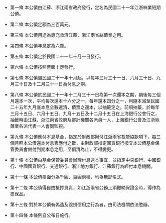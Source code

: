 * 第一條 本公債由江蘇、浙江兩省政府發行，定名為民國二十一年江浙絲業短期公債。

* 第二條 本公債定額為三百萬元。

* 第三條 本公債用途為專充救濟江蘇、浙江兩省絲繭業之用。

* 第四條 本公債年息定為六釐。

* 第五條 本公債定於民國二十一年十月一日發行。

* 第六條 本公債按照票面十足發行。

* 第七條 本公債自民國二十一年十月起，以每年三月三十一日、六月三十日、九月三十日及十二月三十一日為付息之期。

* 第八條 本公債於民國二十一年十二月三十一日為第一次還本之期，嗣後每三個月還本一次，平均每次還本十六分之一，每年還本四分之一，利隨本減至民國二十五年九月底本息全數還清，債票之還本，以抽籤定之。前項抽籤，於每年三月十五日、六月十五日、九月十五日及十二月十五日在上海銀行公會行之，抽籤時由江蘇、浙江兩省政府及審計機關各派員一人，上海銀行公會及江浙絲繭業各派代表一人會同監視。

* 第九條 本公債應付本息基金，指定於財政部撥付江浙兩省裁釐協款項下，每三個月照本公債還本付息表應付之數，由財政部指定國貨銀行撥交本公債基金保管委員會備付到期本息之用，至償清為止，不得變更。

* 第十條 本公債由基金保管委員會辦理付息還本事宜，並指定中央銀行、中國銀行、中國國貨銀行、交通銀行、浙江地方銀行、江蘇銀行為經付本息機關。

* 第十一條 本公債票面分為千圓、百圓兩種，均為無記名式。

* 第十二條 本公債得自由抵押買賣，如江浙兩省公務上須繳納保證金時，得作為擔保品。

* 第十三條 對於本公債有偽造及毀損信用之行為者，由司法機關依法懲辦。

* 第十四條 本條例自公布日施行。

